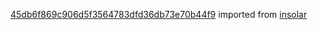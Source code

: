 [45db6f869c906d5f3564783dfd36db73e70b44f9](https://github.com/insolar/insolar/commit/45db6f869c906d5f3564783dfd36db73e70b44f9) imported from [insolar](https://github.com/insolar/insolar)
